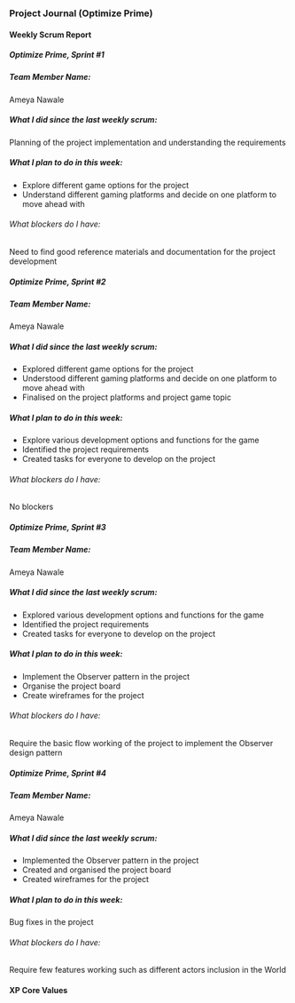 ### Project Journal (Optimize Prime)

#### Weekly Scrum Report

##### Optimize Prime, Sprint #1

##### Team Member Name:
Ameya Nawale

##### What I did since the last weekly scrum:
Planning of the project implementation and understanding the requirements

##### What I plan to do in this week:
* Explore different game options for the project
* Understand different gaming platforms and decide on one platform to move ahead with

###### What blockers do I have:
Need to find good reference materials and documentation for the project development


##### Optimize Prime, Sprint #2

##### Team Member Name:
Ameya Nawale

##### What I did since the last weekly scrum:
* Explored different game options for the project
* Understood different gaming platforms and decide on one platform to move ahead with
* Finalised on the project platforms and project game topic

##### What I plan to do in this week:
* Explore various development options and functions for the game
* Identified the project requirements
* Created tasks for everyone to develop on the project

###### What blockers do I have:
No blockers

##### Optimize Prime, Sprint #3

##### Team Member Name:
Ameya Nawale

##### What I did since the last weekly scrum:
* Explored various development options and functions for the game
* Identified the project requirements
* Created tasks for everyone to develop on the project

##### What I plan to do in this week:
* Implement the Observer pattern in the project
* Organise the project board
* Create wireframes for the project

###### What blockers do I have:
Require the basic flow working of the project to implement the Observer design pattern


##### Optimize Prime, Sprint #4

##### Team Member Name:
Ameya Nawale

##### What I did since the last weekly scrum:
* Implemented the Observer pattern in the project
* Created and organised the project board
* Created wireframes for the project

##### What I plan to do in this week:
Bug fixes in the project

###### What blockers do I have:
Require few features working such as different actors inclusion in the World




#### XP Core Values
